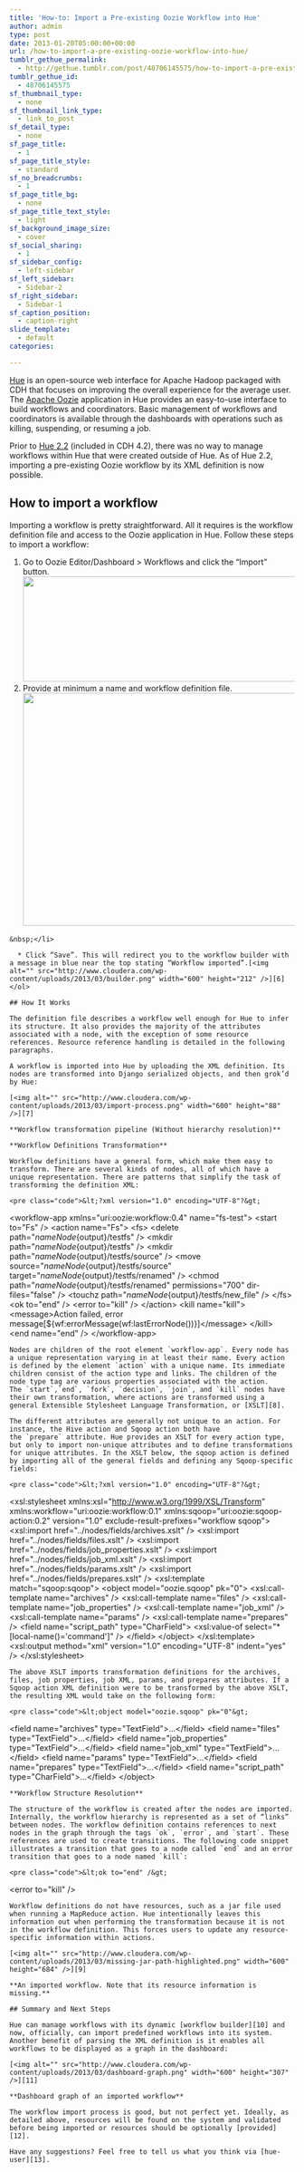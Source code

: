```yaml
---
title: 'How-to: Import a Pre-existing Oozie Workflow into Hue'
author: admin
type: post
date: 2013-01-20T05:00:00+00:00
url: /how-to-import-a-pre-existing-oozie-workflow-into-hue/
tumblr_gethue_permalink:
  - http://gethue.tumblr.com/post/48706145575/how-to-import-a-pre-existing-oozie-workflow-into-hue
tumblr_gethue_id:
  - 48706145575
sf_thumbnail_type:
  - none
sf_thumbnail_link_type:
  - link_to_post
sf_detail_type:
  - none
sf_page_title:
  - 1
sf_page_title_style:
  - standard
sf_no_breadcrumbs:
  - 1
sf_page_title_bg:
  - none
sf_page_title_text_style:
  - light
sf_background_image_size:
  - cover
sf_social_sharing:
  - 1
sf_sidebar_config:
  - left-sidebar
sf_left_sidebar:
  - Sidebar-2
sf_right_sidebar:
  - Sidebar-1
sf_caption_position:
  - caption-right
slide_template:
  - default
categories:

---
```

[Hue][1] is an open-source web interface for Apache Hadoop packaged with CDH that focuses on improving the overall experience for the average user. The [Apache Oozie][2] application in Hue provides an easy-to-use interface to build workflows and coordinators. Basic management of workflows and coordinators is available through the dashboards with operations such as killing, suspending, or resuming a job.

Prior to [Hue 2.2][3] (included in CDH 4.2), there was no way to manage workflows within Hue that were created outside of Hue. As of Hue 2.2, importing a pre-existing Oozie workflow by its XML definition is now possible.

## **How to import a workflow**

Importing a workflow is pretty straightforward. All it requires is the workflow definition file and access to the Oozie application in Hue. Follow these steps to import a workflow:

  1. Go to Oozie Editor/Dashboard > Workflows and click the “Import” button.[<img alt="" src="http://www.cloudera.com/wp-content/uploads/2013/03/oozie-workflow-editor-import.png" width="600" height="186" />][4]
  2. Provide at minimum a name and workflow definition file.&nbsp;
    [<img alt="" src="http://www.cloudera.com/wp-content/uploads/2013/03/oozie-import-workflow-upload-definition.png" width="600" height="411" />][5]

    &nbsp;</li>

      * Click “Save”. This will redirect you to the workflow builder with a message in blue near the top stating “Workflow imported”.[<img alt="" src="http://www.cloudera.com/wp-content/uploads/2013/03/builder.png" width="600" height="212" />][6]</ol>

    ## How It Works

    The definition file describes a workflow well enough for Hue to infer its structure. It also provides the majority of the attributes associated with a node, with the exception of some resource references. Resource reference handling is detailed in the following paragraphs.

    A workflow is imported into Hue by uploading the XML definition. Its nodes are transformed into Django serialized objects, and then grok’d by Hue:

    [<img alt="" src="http://www.cloudera.com/wp-content/uploads/2013/03/import-process.png" width="600" height="88" />][7]

    **Workflow transformation pipeline (Without hierarchy resolution)**

    **Workflow Definitions Transformation**

    Workflow definitions have a general form, which make them easy to transform. There are several kinds of nodes, all of which have a unique representation. There are patterns that simplify the task of transforming the definition XML:

    <pre class="code">&lt;?xml version="1.0" encoding="UTF-8"?&gt;
&lt;workflow-app xmlns="uri:oozie:workflow:0.4" name="fs-test"&gt;
  &lt;start to="Fs" /&gt;
  &lt;action name="Fs"&gt;
    &lt;fs&gt;
      &lt;delete path="${nameNode}${output}/testfs" /&gt;
      &lt;mkdir path="${nameNode}${output}/testfs" /&gt;
      &lt;mkdir path="${nameNode}${output}/testfs/source" /&gt;
      &lt;move source="${nameNode}${output}/testfs/source" target="${nameNode}${output}/testfs/renamed" /&gt;
      &lt;chmod path="${nameNode}${output}/testfs/renamed" permissions="700" dir-files="false" /&gt;
      &lt;touchz path="${nameNode}${output}/testfs/new_file" /&gt;
    &lt;/fs&gt;
    &lt;ok to="end" /&gt;
    &lt;error to="kill" /&gt;
  &lt;/action&gt;
  &lt;kill name="kill"&gt;
    &lt;message&gt;Action failed, error message[${wf:errorMessage(wf:lastErrorNode())}]&lt;/message&gt;
  &lt;/kill&gt;
  &lt;end name="end" /&gt;
&lt;/workflow-app&gt;</pre>

    Nodes are children of the root element `workflow-app`. Every node has a unique representation varying in at least their name. Every action is defined by the element `action` with a unique name. Its immediate children consist of the action type and links. The children of the node type tag are various properties associated with the action. The `start`,`end`, `fork`, `decision`, `join`, and `kill` nodes have their own transformation, where actions are transformed using a general Extensible Stylesheet Language Transformation, or [XSLT][8].

    The different attributes are generally not unique to an action. For instance, the Hive action and Sqoop action both have the `prepare` attribute. Hue provides an XSLT for every action type, but only to import non-unique attributes and to define transformations for unique attributes. In the XSLT below, the sqoop action is defined by importing all of the general fields and defining any Sqoop-specific fields:

    <pre class="code">&lt;?xml version="1.0" encoding="UTF-8"?&gt;
&lt;xsl:stylesheet xmlns:xsl="http://www.w3.org/1999/XSL/Transform" xmlns:workflow="uri:oozie:workflow:0.1" xmlns:sqoop="uri:oozie:sqoop-action:0.2" version="1.0" exclude-result-prefixes="workflow sqoop"&gt;
  &lt;xsl:import href="../nodes/fields/archives.xslt" /&gt;
  &lt;xsl:import href="../nodes/fields/files.xslt" /&gt;
  &lt;xsl:import href="../nodes/fields/job_properties.xslt" /&gt;
  &lt;xsl:import href="../nodes/fields/job_xml.xslt" /&gt;
  &lt;xsl:import href="../nodes/fields/params.xslt" /&gt;
  &lt;xsl:import href="../nodes/fields/prepares.xslt" /&gt;
  &lt;xsl:template match="sqoop:sqoop"&gt;
    &lt;object model="oozie.sqoop" pk="0"&gt;
      &lt;xsl:call-template name="archives" /&gt;
      &lt;xsl:call-template name="files" /&gt;
      &lt;xsl:call-template name="job_properties" /&gt;
      &lt;xsl:call-template name="job_xml" /&gt;
      &lt;xsl:call-template name="params" /&gt;
      &lt;xsl:call-template name="prepares" /&gt;
      &lt;field name="script_path" type="CharField"&gt;
        &lt;xsl:value-of select="*[local-name()='command']" /&gt;
      &lt;/field&gt;
    &lt;/object&gt;
  &lt;/xsl:template&gt;
  &lt;xsl:output method="xml" version="1.0" encoding="UTF-8" indent="yes" /&gt;
&lt;/xsl:stylesheet&gt;</pre>

    The above XSLT imports transformation definitions for the archives, files, job properties, job XML, params, and prepares attributes. If a Sqoop action XML definition were to be transformed by the above XSLT, the resulting XML would take on the following form:

    <pre class="code">&lt;object model="oozie.sqoop" pk="0"&gt;
  &lt;field name="archives" type="TextField"&gt;...&lt;/field&gt;
  &lt;field name="files" type="TextField"&gt;...&lt;/field&gt;
  &lt;field name="job_properties" type="TextField"&gt;...&lt;/field&gt;
  &lt;field name="job_xml" type="TextField"&gt;...&lt;/field&gt;
  &lt;field name="params" type="TextField"&gt;...&lt;/field&gt;
  &lt;field name="prepares" type="TextField"&gt;...&lt;/field&gt;
  &lt;field name="script_path" type="CharField"&gt;...&lt;/field&gt;
&lt;/object&gt;</pre>

    **Workflow Structure Resolution**

    The structure of the workflow is created after the nodes are imported. Internally, the workflow hierarchy is represented as a set of “links” between nodes. The workflow definition contains references to next nodes in the graph through the tags `ok`, `error`, and `start`. These references are used to create transitions. The following code snippet illustrates a transition that goes to a node called `end` and an error transition that goes to a node named `kill`:

    <pre class="code">&lt;ok to="end" /&gt;
&lt;error to="kill" /&gt;</pre>

    Workflow definitions do not have resources, such as a jar file used when running a MapReduce action. Hue intentionally leaves this information out when performing the transformation because it is not in the workflow definition. This forces users to update any resource-specific information within actions.

    [<img alt="" src="http://www.cloudera.com/wp-content/uploads/2013/03/missing-jar-path-highlighted.png" width="600" height="684" />][9]

    **An imported workflow. Note that its resource information is missing.**

    ## Summary and Next Steps

    Hue can manage workflows with its dynamic [workflow builder][10] and now, officially, can import predefined workflows into its system. Another benefit of parsing the XML definition is it enables all workflows to be displayed as a graph in the dashboard:

    [<img alt="" src="http://www.cloudera.com/wp-content/uploads/2013/03/dashboard-graph.png" width="600" height="307" />][11]

    **Dashboard graph of an imported workflow**

    The workflow import process is good, but not perfect yet. Ideally, as detailed above, resources will be found on the system and validated before being imported or resources should be optionally [provided][12].

    Have any suggestions? Feel free to tell us what you think via [hue-user][13].

 [1]: http://cloudera.github.com/hue/
 [2]: http://oozie.apache.org/
 [3]: http://blog.cloudera.com/blog/2013/03/whats-new-in-hue-2-2/
 [4]: http://www.cloudera.com/wp-content/uploads/2013/03/oozie-workflow-editor-import.png
 [5]: http://www.cloudera.com/wp-content/uploads/2013/03/oozie-import-workflow-upload-definition.png
 [6]: http://www.cloudera.com/wp-content/uploads/2013/03/builder.png
 [7]: http://www.cloudera.com/wp-content/uploads/2013/03/import-process.png
 [8]: http://www.w3.org/TR/xslt
 [9]: http://www.cloudera.com/wp-content/uploads/2013/03/missing-jar-path-highlighted.png
 [10]: http://blog.cloudera.com/blog/2013/01/dynamic-workflow-builder-in-hue/
 [11]: http://www.cloudera.com/wp-content/uploads/2013/03/dashboard-graph.png
 [12]: https://issues.cloudera.org/browse/HUE-1001
 [13]: https://groups.google.com/a/cloudera.org/forum/?fromgroups#!forum/hue-user
